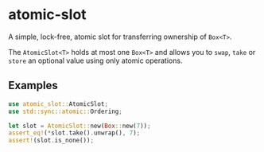 # atomic-slot

A simple, lock-free, atomic slot for transferring ownership of `Box<T>`.

The `AtomicSlot<T>` holds at most one `Box<T>` and allows you to `swap`, `take` or
`store` an optional value using only atomic operations.

## Examples

```rust
use atomic_slot::AtomicSlot;
use std::sync::atomic::Ordering;

let slot = AtomicSlot::new(Box::new(7));
assert_eq!(*slot.take().unwrap(), 7);
assert!(slot.is_none());
```
